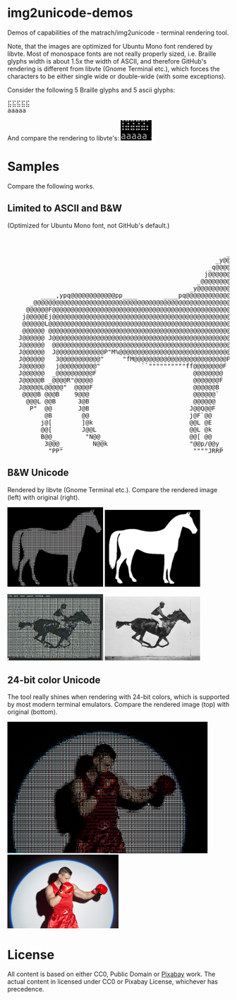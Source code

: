 # img2unicode-demos
Demos of capabilities of the matrach/img2unicode - terminal rendering tool.

Note, that the images are optimized for Ubuntu Mono font rendered by libvte.
Most of monospace fonts are not really properly sized, i.e. Braille glyphs width is about 1.5x the width of ASCII, and therefore GitHub's rendering is different from libvte (Gnome Terminal etc.), which forces the characters to be either single wide or double-wide (with some exceptions).

Consider the following 5 Braille glyphs and 5 ascii glyphs:
<pre font="Ubuntu Mono">
⣯⣯⣯⣯⣯
aaaaa
</pre>
And compare the rendering to libvte's:
![libvte rendering of glyphs](images/libvte-rendering.png)

# Samples

Compare the following works.
## Limited to ASCII and B&W
(Optimized for Ubuntu Mono font, not GitHub's default.)
<pre font="Ubuntu Mono">
                                                                       _       
                                                                ____y@QF       
                                                           _y@@@@@@@@@@_       
                                                        _y@@@@@@@@@@@@@@@_     
                                                      _q@@@@@@@@@@@@@@@@@@     
                                                     j@@@@@@@@@@@@@@@@@@@@k    
                                                   _@@@@@@@@@@@@@@@@@@@@@@@k   
                                                 _y@@@@@@@@@@@@@B  ""M@@@@@@@_ 
         ____,ypq@@@@@@@@@@@@pp____       ____pq@@@@@@@@@@@@@@@@L      "@@@@@B 
      _@@@@@@@@@@@@@@@@@@@@@@@@@@@@@@@@@@@@@@@@@@@@@@@@@@@@@@@@B         %@BF  
     @@@@@@F@@@@@@@@@@@@@@@@@@@@@@@@@@@@@@@@@@@@@@@@@@@@@@@@@@@L               
    j@@@@@Ej@@@@@@@@@@@@@@@@@@@@@@@@@@@@@@@@@@@@@@@@@@@@@@@@@@F                
    @@@@@@L@@@@@@@@@@@@@@@@@@@@@@@@@@@@@@@@@@@@@@@@@@@@@@@@@@@                 
    @@@@@@ @@@@@@@@@@@@@@@@@@@@@@@@@@@@@@@@@@@@@@@@@@@@@@@@@@B                 
   J@@@@@@ J@@@@@@@@@@@@@@@@@@@@@@@@@@@@@@@@@@@@@@@@@@@@@@@@@E                 
   J@@@@@@  @@@@@@@@@@@@@@@@@@@@@@@@@@@@@@@@@@@@@@@@@@@@@@@@@L                 
   J@@@@@@  J@@@@@@@@@@@@@P"M%@@@@@@@@@@@@@@@@@@@@@@@@@@@@@@@                  
   J@@@@@@   3@@@@@@@@@@@"     "fM@@@@@@@@@@@@@@@@@@@@@@@@@P`                  
   J@@@@@@   j@@@@@@@@@@"           ``""""""""""ff@@@@@@@@F                    
   J@@@@@@  _@@@@@@@@@@F                          @@@@@@@@                     
   J@@@@@B _@@@@R"@@@@@                           @@@@@@@F                     
   J@@@@@L@@@@@"  @@@@F                           @@@@@@B                      
    @@@@B @@@B    9@@@                            @@@@@@`                      
     @@@L @@B      3@B                            @@@@@@                       
      P"  @@       J@B                           J@@Q@@F                       
          @B        @@                           j@F`@@                        
         j@[        ]@k                          @@L @E                        
         @@[        J@@L                         @@L @k                        
         B@@_        "N@@_                       @@[ @@                        
          3@@@_        N@@k                      "@@p/@@y_                     
           "PP"                                   """"JRRP                     
</pre>
## B&W Unicode
Rendered by libvte (Gnome Terminal etc.).
Compare the rendered image (left) with original (right).

<img alt="Libvte rendering" src="images/horse-rendered.png" width="43%"> <img alt="Source image" src="images/horse.png" width="43%">


<img alt="Libvte rendering" src="videos/race_horse-rendered.gif" width="43%"> <img alt="Source gif" src="videos/race_horse.gif" width="43%">

## 24-bit color Unicode
The tool really shines when rendering with 24-bit colors, which is supported by most modern terminal emulators.
Compare the rendered image (top) with original (bottom).

<img alt="Libvte rendering" src="images/boxer-rendered.png" width="90%">
<img alt="Source image" src="images/boxer.jpg" width="50%">


# License
All content is based on either CC0, Public Domain or [Pixabay](<https://pixabay.com/service/license/>) work. The actual content in licensed under CC0 or Pixabay License, whichever has precedence.
